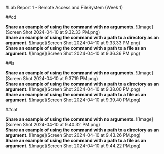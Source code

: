 
#Lab Report 1 - Remote Access and FileSystem (Week 1)

##cd

**Share an example of using the command with no arguments.**
![Image](Screen Shot 2024-04-10 at 9.32.33 PM.png) <br>
**Share an example of using the command with a path to a directory as an argument.**
![Image](Screen Shot 2024-04-10 at 9.33.33 PM.png) <br>
**Share an example of using the command with a path to a file as an argument.**
![Image](Screen Shot 2024-04-10 at 9.36.36 PM.png) <br>

##ls

**Share an example of using the command with no arguments.**
![Image](Screen Shot 2024-04-10 at 9.37.19 PM.png) <br>
**Share an example of using the command with a path to a directory as an argument.**
![Image](Screen Shot 2024-04-10 at 9.38.00 PM.png) <br>
**Share an example of using the command with a path to a file as an argument.**
![Image](Screen Shot 2024-04-10 at 9.39.40 PM.png) <br>

##cat

**Share an example of using the command with no arguments.**
![Image](Screen Shot 2024-04-10 at 9.40.32 PM.png) <br>
**Share an example of using the command with a path to a directory as an argument.**
![Image](Screen Shot 2024-04-10 at 9.43.26 PM.png) <br>
**Share an example of using the command with a path to a file as an argument.**
![Image](Screen Shot 2024-04-10 at 9.44.22 PM.png) <br>

